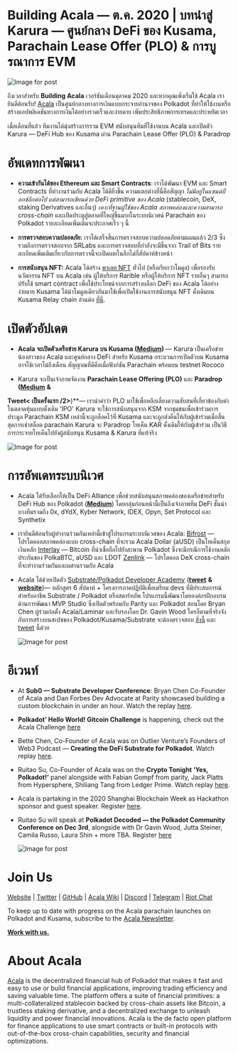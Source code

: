 # Building Acala — ต.ค. 2020 | บทนำสู่ Karura — ศูนย์กลาง DeFi ของ Kusama, Parachain Lease Offer (PLO) & การบูรณาการ EVM

![Image for post](https://miro.medium.com/max/1600/0*hmK9ex3hJqibgvrl)

ถึงเวลาสำหรับ **Building Acala** เวอร์ชันเดือนตุลาคม 2020 และหากคุณเพิ่งเริ่มใช้ Acala เรายินดีต้อนรับ! [Acala](http://acala.network/) เป็นศูนย์กลางทางการเงินแบบกระจายอำนาจของ Polkadot ที่ทำให้ใช้งานหรือสร้างแอปพลิเคชันทางการเงินได้อย่างรวดเร็วและง่ายดาย เพิ่มประสิทธิภาพการเทรดและประหยัดเวลา

เมื่อเดือนที่แล้ว ทีมงานได้มุ่งสร้างการรวม EVM สนับสนุนทีมที่ใช้งานบน Acala และเปิดตัว Karura — DeFi Hub ของ Kusama ผ่าน Parachain Lease Offer (PLO) & Paradrop

# **อัพเดทการพัฒนา**

- **ความเข้ากันได้ของ Ethereum และ Smart Contracts**: เราได้พัฒนา EVM และ Smart Contracts ที่ทำงานร่วมกับ Acala ได้ดียิ่งขึ้น ความแตกต่างที่นี่คือสัญญา _ไม่มีอยู่ในแซนด์บ็อกซ์อีกต่อไป แต่สามารถเขียนด้วย DeFi primitive ของ Acala_ (stablecoin, DeX, staking Derivatives และอื่นๆ) _เคาะที่ฐานผู้ใช้ของ Acala สภาพคล่องและความสามารถ cross-chain_ และเปิดประตูสู่ตลาดที่ใหญ่ขึ้นมากในระบบนิเวศน์ Parachain ของ Polkadot รายละเอียดเพิ่มเติมจะประกาศเร็ว ๆ นี้

- **การตรวจสอบความปลอดภัย:** เราได้เสร็จสิ้นการตรวจสอบความปลอดภัยตามแผนแล้ว 2/3 ซึ่งรวมถึงการตรวจสอบจาก SRLabs และการตรวจสอบที่กำลังจะมีขึ้นจาก Trail of Bits รายละเอียดเพิ่มเติมเกี่ยวกับการตรวจนี้จะเปิดเผยในอีกไม่กี่สัปดาห์ข้างหน้า

- **การสนับสนุน NFT:** Acala ได้สร้าง [พาเลท NFT](https://github.com/open-web3-stack/open-runtime-module-library/tree/master/nft) ทั่วไป (หรือเรียกว่าโมดูล) เพื่อรองรับนวัตกรรม NFT บน Acala เช่น ผู้ให้บริการ Rarible หรือผู้ให้บริการ NFT รายอื่นๆ สามารถปรับใช้ smart contract เพื่อใช้ประโยชน์จากการสร้างบล็อก DeFi ของ Acala ได้อย่างง่ายดาย Kusama ได้นำโมดูลเดียวกันมาใช้เพื่อเปิดใช้งานการสนับสนุน NFT ดั้งเดิมบน Kusama Relay chain อ่านต่อ [ที่นี่](https://kusama.polkassembly.io/post/303#86924943-429c-4c05-a2fe-e7bef735b2a4).

# **เปิดตัวอัปเดต**

- **Acala จะเปิดตัวเครือข่าย Karura บน Kusama (**[**Medium**](https://medium.com/acalanetwork/introducing-karura-acalas-defi-parachain-on-kusama-af2f2695b07a)**)** — Karura เป็นเครือข่ายน้องสาวของ Acala และศูนย์กลาง DeFi สำหรับ Kusama กระบวนการเปิดตัวบน Kusama อาจใช้เวลาไม่ถึงเดือน สัญญาณที่ดีคือเมื่อฟังก์ชัน Parachain พร้อมบน testnet Rococo

- Karura จะเป็นเจ้าภาพจัดงาน **Parachain Lease Offering (PLO)** และ **Paradrop (**[**Medium**](https://medium.com/acalanetwork/karuras-approach-to-the-upcoming-parachain-lease-offering-plo-on-kusama-12fbf09ee463) **&**

**Tweet< เป็นครั้งแรก /2>**)**— เรานำคำว่า PLO มาใช้เพื่อหลีกเลี่ยงความสับสนที่เกี่ยวข้องกับคำในตลาดหุ้นแบบดั้งเดิม 'IPO' Karura จะใช้การสนับสนุนจาก KSM จากชุมชนเพื่อเข้าร่วมการประมูล Parachain KSM เหล่านี้จะถูกล็อคไว้ที่ Kusama และจะถูกส่งคืนให้กับผู้เข้าร่วมเมื่อสิ้นสุดการเช่าสล็อต parachain Karura จะ Paradrop โทเค็น KAR ดั้งเดิมให้กับผู้เข้าร่วม เป็นวิธีการกระจายโทเค็นไปยังผู้สนับสนุน Kusama & Karura ที่แท้จริง</p> 
  
  ![Image for post](https://miro.medium.com/max/1600/1*EtNqbSOXqs4ZkljaR0Db7Q.jpeg)</li> </ul> 
  
  

# **การอัพเดทระบบนิเวศ**

- Acala ได้รับเลือกให้เป็น DeFi Alliance เพื่อช่วยสนับสนุนสภาพคล่องของเครือข่ายสำหรับ DeFi Hub ของ Polkadot ([**Medium**](https://medium.com/acalanetwork/acala-selected-for-the-defi-alliance-accelerator-to-help-build-deploy-and-grow-the-defi-hub-of-c1526008963e)) โดยกลุ่มก่อนหน้านี้เป็นถึงเจ้าภาพทีม DeFi ชั้นนำบางทีมรวมถึง 0x, dYdX, Kyber Network, IDEX, Opyn, Set Protocol และ Synthetix

- เรายินดีต้อนรับผู้ทำงานร่วมกันเหล่านี้เข้าสู่โปรแกรมระบบนิเวศของ Acala: [Bifrost](http://bifrost.finance/) — โปรโตคอลสภาพคล่องแบบ cross-chain ที่จะรวม Acala Dollar (aUSD) เป็นโทเค็นสกุลเงินหลัก [Interlay](https://polkadot.network/bitcoin-is-coming-to-polkadot/?utm_content=142539261&utm_medium=social&utm_source=twitter&hss_channel=tw-1595615893) — Bitcoin ที่น่าเชื่อถือไปยังสะพาน Polkadot ซึ่งจะมีกรณีการใช้งานหลักประกันของ PolkaBTC, aUSD และ LDOT [Zenlink](https://www.zenlink.pro/) — โปรโตคอล DeX cross-chain ที่จะทำงานร่วมกันและผสานรวมกับ Acala

- Acala ได้ช่วยเปิดตัว [Substrate/Polkadot Developer Academy](http://.guru/polkadot-substrate) ([**tweet**](https://twitter.com/AcalaNetwork/status/1320921071835435008?s=20) **&** [**website**](http://ic.guru/polkadot-substrate))— หลักสูตร 6 สัปดาห์ + โครงการภาคปฏิบัติเพื่อเตรียม devs ที่มีประสบการณ์สำหรับอาชีพ Substrate / Polkadot หรือสตาร์ทอัพ โปรแกรมนี้พัฒนาโดยองค์กรฝึกอบรมด้านการพัฒนา MVP Studio ซึ่งเปิดตัวพร้อมกับ Parity และ Polkadot สอนโดย Bryan Chen ผู้ร่วมก่อตั้ง Acala/Laminar และรับรองโดย Dr. Gavin Wood ใครก็ตามที่จริงจังกับการสร้างบนสเปซของ Polkadot/Kusama/Substrate จะต้องตรวจสอบ [สิ่งนี้](http://ic.guru/polkadot-substrate) และ [tweet](https://twitter.com/AcalaNetwork/status/1320921071835435008?s=20) นี้ด้วย
  
  ![Image for post](https://miro.medium.com/max/5760/1*FajicLqehWMEzaUPx7ujjw.png)



# **อีเวนท์**

- At **Sub0 — Substrate Developer Conference**: Bryan Chen Co-Founder of Acala and Dan Forbes Dev Advocate at Parity showcased building a custom blockchain in under an hour. Watch the replay [here](https://t.co/XTLRKg8nZM?amp=1).

- **Polkadot’ Hello World! Gitcoin Challenge** is happening, check out the Acala Challenge [here](https://t.co/tzL4gpN5FJ?amp=1)

- Bette Chen, Co-Founder of Acala was on Outlier Venture’s Founders of Web3 Podcast — **Creating the DeFi Substrate for Polkadot**. Watch replay [here](https://www.youtube.com/watch?v=aueB19YH19g&list=UUd_K-AgiS2XV8_iuRQ7JyNQ).

- Ruitao Su, Co-Founder of Acala was on the **Crypto Tonight ‘Yes, Polkadot!’** panel alongside with Fabian Gompf from parity, Jack Platts from Hypersphere, Shiliang Tang from Ledger Prime. Watch replay [here](https://www.youtube.com/watch?v=xXgtpcf9NVE&feature=youtu.be).

- Acala is partaking in the 2020 Shanghai Blockchain Week as Hackathon sponsor and guest speaker. Register [here](https://www.eventbrite.com/e/the-6th-global-blockchain-summit-tickets-115473469255).

- Ruitao Su will speak at **Polkadot Decoded — the Polkadot Community Conference** **on Dec 3rd**, alongside with Dr Gavin Wood, Jutta Steiner, Camila Russo, Laura Shin + more TBA. Register [here](https://t.co/BWUXh8dwf2?amp=1)
  
  ![Image for post](https://miro.medium.com/max/1360/0*bb5Vh6rDQWQihkX0)



# Join Us

[Website](https://acala.network/) | [Twitter](https://twitter.com/AcalaNetwork) | [GitHub](https://github.com/AcalaNetwork/Acala) | [Acala Wiki](https://github.com/AcalaNetwork/Acala/wiki) | [Discord](https://discord.gg/vdbFVCH) | [Telegram](https://t.me/acalaofficial) | [Riot Chat](https://riot.im/app/#/room/#acala:matrix.org)

To keep up to date with progress on the Acala parachain launches on Polkadot and Kusama, subscribe to the [Acala Newsletter](https://share.hsforms.com/1X9RxkXk-R62I0VNbATaDXw4h8qc).

[**Work with us.**](https://jobs.lever.co/acala/)



# About Acala

[Acala](http://acala.network/) is the decentralized financial hub of Polkadot that makes it fast and easy to use or build financial applications, improving trading efficiency and saving valuable time. The platform offers a suite of financial primitives: a multi-collateralized stablecoin backed by cross-chain assets like Bitcoin, a trustless staking derivative, and a decentralized exchange to unleash liquidity and power financial innovations. Acala is the de facto open platform for finance applications to use smart contracts or built-in protocols with out-of-the-box cross-chain capabilities, security and financial optimizations.
